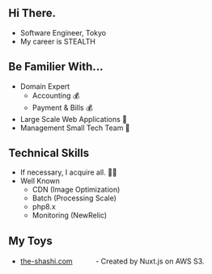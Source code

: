 ## Hi There.

 - Software Engineer, Tokyo
 - My career is STEALTH

## Be Familier With...

 - Domain Expert
    - Accounting 💰
    - Payment & Bills 💰
 - Large Scale Web Applications 📱
 - Management Small Tech Team 🐬

## Technical Skills

 - If necessary, I acquire all. 🧑‍💻
 - Well Known
    - CDN (Image Optimization)
    - Batch (Processing Scale)
    - php8.x
    - Monitoring (NewRelic)

## My Toys

 - <a href="https://the-shashi.com">the-shashi.com</a>
 　　　- Created by Nuxt.js on AWS S3.
